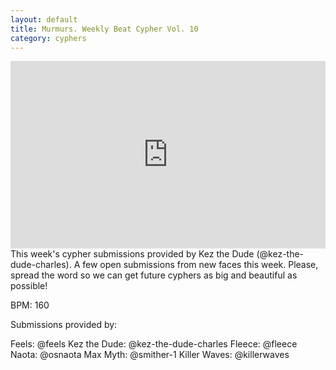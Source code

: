 ```yaml
---
layout: default
title: Murmurs. Weekly Beat Cypher Vol. 10
category: cyphers 
---
```

<iframe width="100%" height="300" scrolling="no" frameborder="no" src="https://w.soundcloud.com/player/?url=https%3A//api.soundcloud.com/tracks/154856852&amp;auto_play=false&amp;hide_related=true&amp;show_comments=true&amp;show_user=true&amp;show_reposts=false&amp;visual=true"></iframe>
<div class="descrip">This week's cypher submissions provided by Kez the Dude (@kez-the-dude-charles).
A few open submissions from new faces this week. Please, spread the word so we can get future cyphers as big and beautiful as possible!

BPM: 160

Submissions provided by:

Feels: @feels
Kez the Dude: @kez-the-dude-charles
Fleece: @fleece
Naota: @osnaota
Max Myth: @smither-1
Killer Waves: @killerwaves</div>
